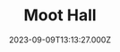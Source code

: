 ---
date: 2023-09-09T13:13:27.000Z
title: Moot Hall
latitude: 52.15487895750594
longitude: 1.602893708485639
category: checkin
---